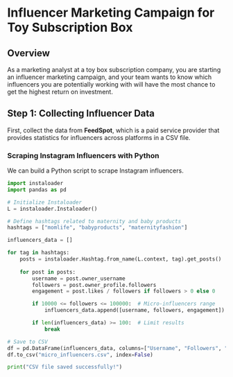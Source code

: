 # Influencer Marketing Campaign for Toy Subscription Box

## Overview

As a marketing analyst at a toy box subscription company, you are starting an influencer marketing campaign, and your team wants to know which influencers you are potentially working with will have the most chance to get the highest return on investment. 

## Step 1: Collecting Influencer Data

First, collect the data from **FeedSpot**, which is a paid service provider that provides statistics for influencers across platforms in a CSV file.

### Scraping Instagram Influencers with Python

We can build a Python script to scrape Instagram influencers.

```python
import instaloader
import pandas as pd

# Initialize Instaloader
L = instaloader.Instaloader()

# Define hashtags related to maternity and baby products
hashtags = ["momlife", "babyproducts", "maternityfashion"]

influencers_data = []

for tag in hashtags:
    posts = instaloader.Hashtag.from_name(L.context, tag).get_posts()
    
    for post in posts:
        username = post.owner_username
        followers = post.owner_profile.followers
        engagement = post.likes / followers if followers > 0 else 0

        if 10000 <= followers <= 100000:  # Micro-influencers range
            influencers_data.append([username, followers, engagement])

        if len(influencers_data) >= 100:  # Limit results
            break

# Save to CSV
df = pd.DataFrame(influencers_data, columns=["Username", "Followers", "Engagement"])
df.to_csv("micro_influencers.csv", index=False)

print("CSV file saved successfully!")
